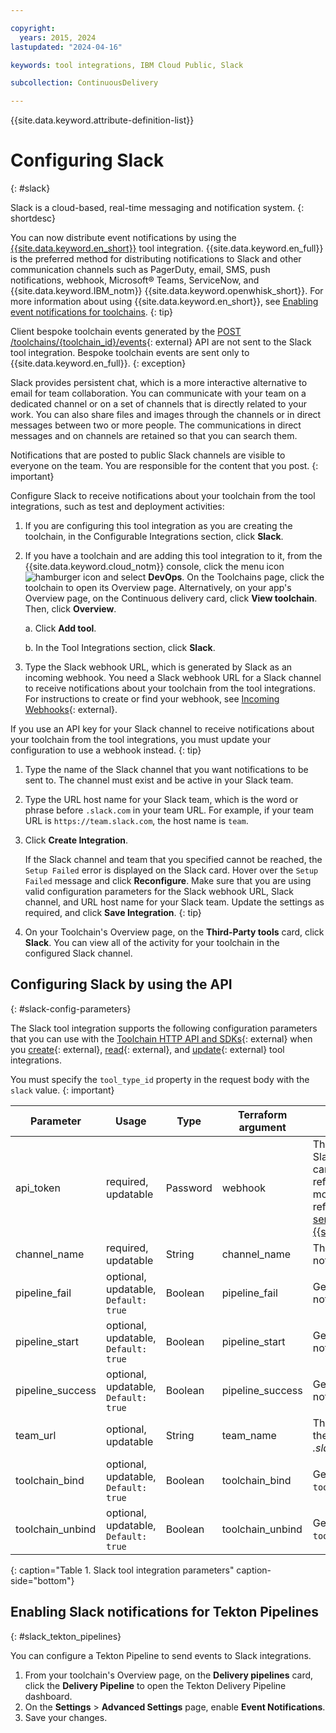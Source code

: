 ```yaml
---

copyright:
  years: 2015, 2024
lastupdated: "2024-04-16"

keywords: tool integrations, IBM Cloud Public, Slack

subcollection: ContinuousDelivery

---
```


{{site.data.keyword.attribute-definition-list}}

# Configuring Slack
{: #slack}

Slack is a cloud-based, real-time messaging and notification system.
{: shortdesc}

You can now distribute event notifications by using the [{{site.data.keyword.en_short}}](/docs/ContinuousDelivery?topic=ContinuousDelivery-event-notifications-integration) tool integration. {{site.data.keyword.en_full}} is the preferred method for distributing notifications to Slack and other communication channels such as PagerDuty, email, SMS, push notifications, webhook, Microsoft&reg; Teams, ServiceNow, and {{site.data.keyword.IBM_notm}} {{site.data.keyword.openwhisk_short}}. For more information about using {{site.data.keyword.en_short}}, see [Enabling event notifications for toolchains](/docs/ContinuousDelivery?topic=ContinuousDelivery-event-notifications-cd).
{: tip}

Client bespoke toolchain events generated by the [POST /toolchains/{toolchain_id}/events](https://cloud.ibm.com/apidocs/toolchain#create-toolchain-event){: external} API are not sent to the Slack tool integration. Bespoke toolchain events are sent only to {{site.data.keyword.en_full}}.
{: exception}

Slack provides persistent chat, which is a more interactive alternative to email for team collaboration. You can communicate with your team on a dedicated channel or on a set of channels that is directly related to your work. You can also share files and images through the channels or in direct messages between two or more people. The communications in direct messages and on channels are retained so that you can search them.

Notifications that are posted to public Slack channels are visible to everyone on the team. You are responsible for the content that you post.
{: important}

Configure Slack to receive notifications about your toolchain from the tool integrations, such as test and deployment activities:

1. If you are configuring this tool integration as you are creating the toolchain, in the Configurable Integrations section, click **Slack**.
1. If you have a toolchain and are adding this tool integration to it, from the {{site.data.keyword.cloud_notm}} console, click the menu icon ![hamburger icon](images/icon_hamburger.svg) and select **DevOps**. On the Toolchains page, click the toolchain to open its Overview page. Alternatively, on your app's Overview page, on the Continuous delivery card, click **View toolchain**. Then, click **Overview**. 

   a. Click **Add tool**.

   b. In the Tool Integrations section, click **Slack**.

1. Type the Slack webhook URL, which is generated by Slack as an incoming webhook. You need a Slack webhook URL for a Slack channel to receive notifications about your toolchain from the tool integrations. For instructions to create or find your webhook, see [Incoming Webhooks](https://api.slack.com/messaging/webhooks){: external}.

If you use an API key for your Slack channel to receive notifications about your toolchain from the tool integrations, you must update your configuration to use a webhook instead.
{: tip}

1. Type the name of the Slack channel that you want notifications to be sent to. The channel must exist and be active in your Slack team.
1. Type the URL host name for your Slack team, which is the word or phrase before `.slack.com` in your team URL. For example, if your team URL is `https://team.slack.com`, the host name is `team`.
1. Click **Create Integration**.

   If the Slack channel and team that you specified cannot be reached, the `Setup Failed` error is displayed on the Slack card. Hover over the `Setup Failed` message and click **Reconfigure**. Make sure that you are using valid configuration parameters for the Slack webhook URL, Slack channel, and URL host name for your Slack team. Update the settings as required, and click **Save Integration**.
   {: tip}

1. On your Toolchain's Overview page, on the **Third-Party tools** card, click **Slack**. You can view all of the activity for your toolchain in the configured Slack channel.

## Configuring Slack by using the API
{: #slack-config-parameters}

The Slack tool integration supports the following configuration parameters that you can use with the [Toolchain HTTP API and SDKs](https://cloud.ibm.com/apidocs/toolchain){: external} when you [create](https://cloud.ibm.com/apidocs/toolchain#create-tool){: external}, [read](https://cloud.ibm.com/apidocs/toolchain#get-tool-by-id){: external}, and [update](https://cloud.ibm.com/apidocs/toolchain#update-tool){: external} tool integrations.

You must specify the `tool_type_id` property in the request body with the `slack` value.
{: important}

| Parameter | Usage | Type | Terraform argument | Description |
| --- | --- | --- | --- | --- |
| api_token | required, updatable | Password | webhook | The incoming webhook that Slack uses to receive events. You can use a toolchain secrets reference for this parameter. For more information about secrets references, see [Protecting your sensitive data in {{site.data.keyword.cloud_notm}}](/docs/ContinuousDelivery?topic=ContinuousDelivery-cd_data_security#cd_secure_credentials). |
| channel_name | required, updatable | String | channel_name | The Slack channel to post notifications to. |
| pipeline_fail | optional, updatable, `Default: true` | Boolean | pipeline_fail | Generates `pipeline failed` notifications. |
| pipeline_start | optional, updatable, `Default: true` | Boolean | pipeline_start | Generates `pipeline start` notifications. |
| pipeline_success | optional, updatable, `Default: true` | Boolean | pipeline_success | Generates `pipeline succeeded` notifications. |
| team_url | optional, updatable | String | team_name | The Slack team name, which is the word or phrase before _.slack.com_ in the team URL. |
| toolchain_bind | optional, updatable, `Default: true` | Boolean | toolchain_bind | Generates `tool added to toolchain` notifications. |
| toolchain_unbind | optional, updatable, `Default: true` | Boolean | toolchain_unbind | Generates `tool removed from toolchain` notifications. |
{: caption="Table 1. Slack tool integration parameters" caption-side="bottom"}

## Enabling Slack notifications for Tekton Pipelines
{: #slack_tekton_pipelines}

You can configure a Tekton Pipeline to send events to Slack integrations.

1. From your toolchain's Overview page, on the **Delivery pipelines** card, click the **Delivery Pipeline** to open the Tekton Delivery Pipeline dashboard. 
1. On the **Settings** > **Advanced Settings** page, enable **Event Notifications**.
1. Save your changes.


